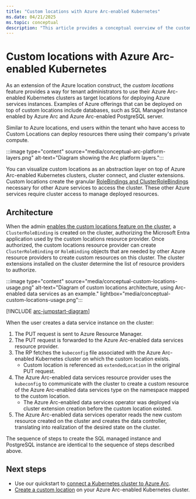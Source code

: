 ```yaml
---
title: "Custom locations with Azure Arc-enabled Kubernetes"
ms.date: 04/21/2025
ms.topic: conceptual
description: "This article provides a conceptual overview of the custom locations capability of Azure Arc-enabled Kubernetes."
---
```


# Custom locations with Azure Arc-enabled Kubernetes

As an extension of the Azure location construct, the *custom locations* feature provides a way for tenant administrators to use their Azure Arc-enabled Kubernetes clusters as target locations for deploying Azure services instances. Examples of Azure offerings that can be deployed on top of custom locations include databases, such as SQL Managed Instance enabled by Azure Arc and Azure Arc-enabled PostgreSQL server.

Similar to Azure locations, end users within the tenant who have access to Custom Locations can deploy resources there using their company's private compute.

:::image type="content" source="media/conceptual-arc-platform-layers.png" alt-text="Diagram showing the Arc platform layers.":::

You can visualize custom locations as an abstraction layer on top of Azure Arc-enabled Kubernetes clusters, cluster connect, and cluster extensions. Custom locations create the granular [RoleBindings and ClusterRoleBindings](https://kubernetes.io/docs/reference/access-authn-authz/rbac/#rolebinding-and-clusterrolebinding) necessary for other Azure services to access the cluster. These other Azure services require cluster access to manage deployed resources.

## Architecture

When the admin [enables the custom locations feature on the cluster](custom-locations.md), a `ClusterRoleBinding` is created on the cluster, authorizing the Microsoft Entra application used by the custom locations resource provider. Once authorized, the custom locations resource provider can create `ClusterRoleBinding` or `RoleBinding` objects that are needed by other Azure resource providers to create custom resources on this cluster. The cluster extensions installed on the cluster determine the list of resource providers to authorize.

:::image type="content" source="media/conceptual-custom-locations-usage.png" alt-text="Diagram of custom locations architecture, using Arc-enabled data services as an example." lightbox="media/conceptual-custom-locations-usage.png":::

[!INCLUDE [arc-jumpstart-diagram](~/reusable-content/ce-skilling/azure/includes/arc-jumpstart-diagram.md)]

When the user creates a data service instance on the cluster:

1. The PUT request is sent to Azure Resource Manager.
1. The PUT request is forwarded to the Azure Arc-enabled data services resource provider.
1. The RP fetches the `kubeconfig` file associated with the Azure Arc-enabled Kubernetes cluster on which the custom location exists.
   * Custom location is referenced as `extendedLocation` in the original PUT request.
1. The Azure Arc-enabled data services resource provider uses the `kubeconfig` to communicate with the cluster to create a custom resource of the Azure Arc-enabled data services type on the namespace mapped to the custom location.
   * The Azure Arc-enabled data services operator was deployed via cluster extension creation before the custom location existed.
1. The Azure Arc-enabled data services operator reads the new custom resource created on the cluster and creates the data controller, translating into realization of the desired state on the cluster.

The sequence of steps to create the SQL managed instance and PostgreSQL instance are identical to the sequence of steps described above.

## Next steps

* Use our quickstart to [connect a Kubernetes cluster to Azure Arc](./quickstart-connect-cluster.md).
* [Create a custom location](./custom-locations.md) on your Azure Arc-enabled Kubernetes cluster.
